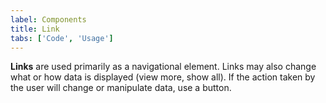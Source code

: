 ```yaml
---
label: Components
title: Link
tabs: ['Code', 'Usage']
---
```


<page-intro>**Links** are used primarily as a navigational element. Links may also change what or how data is displayed (view more, show all). If the action taken by the user will change or manipulate data, use a button.</page-intro>

<component 
    name="Link"
    component="link" 
    variation="link"
    experimental="true"
    >
</component>

